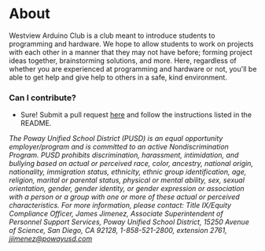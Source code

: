 # About

Westview Arduino Club is a club meant to introduce students to programming and hardware.
We hope to allow students to work on projects with each other in a manner that they 
may not have before; forming project ideas together, brainstorming solutions, and more.
Here, regardless of whether you are experienced at programming and hardware or not, 
you'll be able to get help and give help to others in a safe, kind environment. 

### Can I contribute?

- Sure! Submit a pull request [here](https://github.com/WVarduinoclub/tutorials/) and follow the instructions listed in the README. 

*The Poway Unified School District (PUSD) is an equal opportunity employer/program and is committed to an active Nondiscrimination Program. PUSD prohibits discrimination, harassment, intimidation, and bullying based on actual or perceived race, color, ancestry, national origin, nationality, immigration status, ethnicity, ethnic group identification, age, religion, marital or parental status, physical or mental ability, sex, sexual orientation, gender, gender identity, or gender expression or association with a person or a group with one or more of these actual or perceived characteristics. For more information, please contact: Title IX/Equity Compliance Officer, James Jimenez, Associate Superintendent of Personnel Support Services, Poway Unified School District, 15250 Avenue of Science, San Diego, CA 92128, 1-858-521-2800, extension 2761, jjimenez@powayusd.com*